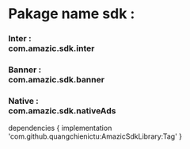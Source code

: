 <h1>Pakage name sdk : </h1>
<h3>Inter  : </br> com.amazic.sdk.inter</h3>
<h3>Banner :</br>  com.amazic.sdk.banner</h3>
<h3>Native :</br>  com.amazic.sdk.nativeAds</h3>

dependencies {
	        implementation 'com.github.quangchienictu:AmazicSdkLibrary:Tag'
	}
